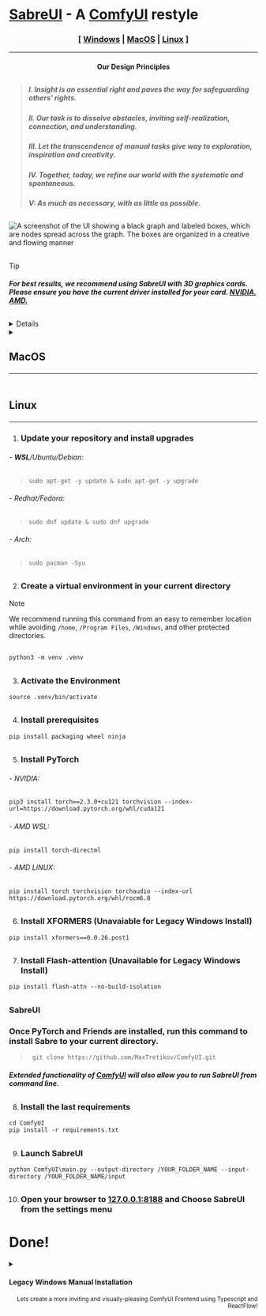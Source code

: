 

# [SabreUI](#sabre) - A [ComfyUI](https://github.com/comfyanonymous/ComfyUI) restyle

<div align="center"> 
  
 ### [ [Windows](#windows) | [MacOS](#macos) | [Linux](#linux) ]

<hr>
 
#### Our Design Principles  </div>
##
> ##### I. Insight is an essential right and paves the way for safeguarding others' rights. </span>
> ##### II. Our task is to dissolve obstacles, inviting self-realization, connection, and understanding.
> ##### III. Let the transcendence of manual tasks give way to exploration, inspiration and creativity.
> ##### IV. Together, today, we refine our world with the systematic and spontaneous.
> ##### V: As much as necessary, with as little as possible.

##

![A screenshot of the UI showing a black graph and labeled boxes, which are nodes spread across the graph. The boxes are organized in a creative and flowing manner](https://github.com/MaxTretikov/SabreUI/assets/91800957/d842e05c-a903-4579-8259-9e29b117c0a4)

</div>

  
##

> [!TIP]
>
> ##### For best results, we recommend using SabreUI with 3D graphics cards. Please ensure you have the current driver installed for your card. [NVIDIA.](https://www.nvidia.com/Download/index.aspx) [AMD.](https://www.amd.com/en/support/download/drivers.html)
<a name="windows">
  
##
<details><summary>

  ## Windows<hr></summary>
  
 #### Installing WSL (Windows Subsystem for Linux)
> 1. ######  Allow WSL through your firewall using Powershell with the following command in CMD:
> ```
> powershell New-NetFirewallRule -Program “%SystemRoot%\System32\wsl.exe” -Action Allow -Profile Domain, Private -DisplayName “Allow WSL” > -Description “Allow WSL” -Direction Outbound
> ```
> 2. ###### Enable Control Flow Guard
> ```
> powershell Set-ProcessMitigation -Name vmcompute.exe -Enable CFG
> ```
> 3. ###### a. [Download And Install Ubuntu LTS for WSL](https://learn.microsoft.com/en-us/windows/wsl/install-manual#downloading-distributions) 
> ###### OR 
> 3. ###### b. Download and Install Ubuntu LTS with Windows Subsystem for Linux from Command Line
> ```
> wsl --install -d Ubuntu --web-download
> ```
> 4. ###### Open WSL
> ```
> wsl
> ```
> 5. ###### Ensure Latest Python and Git
> ```
> sudo apt-get -y install python3 python3-venv python3-pip git
> ```
> 6. ##### Dedicate more system RAM by making a .wslconfig file. Follow [these instructions from Microsoft](https://learn.microsoft.com/en-us/windows/wsl/wsl-config#example-wslconfig-file)
> 
> ###### Next, choosing your graphics card type below
> <details><summary>
> 
>### NVIDIA </summary>
> 1. ###### a. Get NVIDIA keys
>  ```
> wget https://developer.download.nvidia.com/compute/cuda/repos/wsl-ubuntu/x86_64/cuda-keyring_1.1-1_all.deb
>  ```
> **OR**
> 1. ###### b. Add NVIDIA to your repository sources
> ```
> sudo 'echo "http://developer.download.nvidia.com/compute/cuda/repos/wsl-ubuntu/x86_64 /" > /etc/apt/sources.list.d/cuda.list'
> ```
> 2. ###### Install Key
> ```
> sudo dpkg -i cuda-keyring_1.1-1_all.deb
> ```
>
> 3. ###### Install **CUDA-TOOLKIT**
> ```
> sudo apt-get -y install cuda-toolkit-12-5
> ```
> </details>
> <details><summary>
>
> ### AMD </summary>
> 
> - ###### Please bear with us, We have yet to test this. If you would like to discuss this documentation, add an Issue at the top menu of the page.
> </details>
>
> ##
> Please continue your Windows Subsystem for Linux installation by following the *[linux instructions](#linux)*
> ##

</details>

<details><summary>
<a name="macos" />   

## MacOS <hr></summary>

> 1. ###### Install [Xcode]https://apps.apple.com/us/app/xcode/id497799835
>   
> 2. ###### Follow Apple's Instructions [Pytorch Install Instructions](https://developer.apple.com/metal/pytorch/)
>
> 3. ###### Follow the [Linux instructions](#linux)
</details></details>

<summary>

<a name="linux " />

## Linux<hr></summary>
1. ### Update your repository and install upgrades

###### - ***WSL***/Ubuntu/Debian:
>  ```
> sudo apt-get -y update & sudo apt-get -y upgrade
> ```

###### - Redhat/Fedora:
>  ```
>  sudo dnf update & sudo dnf upgrade
>  ```

###### - Arch:
>   ```
>  sudo pacman -Syu
> ```
##
2. ### Create a virtual environment in your current directory

> [!NOTE]
>
> We recommend running this command from an easy to remember location while avoiding `/home`, `/Program Files`, `/Windows`, and other protected directories.
##
```
python3 -m venv .venv
```
##
3. ### Activate the Environment
```
source .venv/bin/activate
```
##
4. ### Install prerequisites
```
pip install packaging wheel ninja
```
##
5. ### Install PyTorch
###### - NVIDIA: 
```
pip3 install torch==2.3.0+cu121 torchvision --index-url=https://download.pytorch.org/whl/cuda121
```
###### - AMD WSL:
```
pip install torch-directml
```
###### - AMD LINUX: 
```
pip install torch torchvision torchaudio --index-url https://download.pytorch.org/whl/rocm6.0
```
##
6. ### Install XFORMERS (Unavaiable for Legacy Windows Install)

```
pip install xformers==0.0.26.post1
```
##
7. ### Install Flash-attention (Unavailable for Legacy Windows Install)
```
pip install flash-attn --no-build-isolation
```
##
<a name="sabre" />

### SabreUI

### Once PyTorch and Friends are installed, run this command to install Sabre to your current directory.
> ```
>  git clone https://github.com/MaxTretikov/ComfyUI.git
>  ```
##### Extended functionality of [ComfyUI](https://github.com/comfyanonymous/ComfyUI) will also allow you to run SabreUI from command line.
##
8. ### Install the last requirements
```
cd ComfyUI
pip install -r requirements.txt
```
##
9. ### Launch SabreUI
```
python ComfyUI\main.py --output-directory /YOUR_FOLDER_NAME --input-directory /YOUR_FOLDER_NAME/input
```
##
10. ### Open your browser to [127.0.0.1:8188](https://127.0.0.1:8188) and Choose SabreUI from the settings menu 

# Done!


<details><summary>
 
  #### Legacy Windows Manual Installation </summary>

> ##### Many back-end features are unavailable for Windows devices when using [manual installation](#manual). We highly recommend using *[Windows Subsystem for Linux](https://learn.microsoft.com/en-us/windows/wsl/install-manual#downloading-distributions/) (WSL)* unless otherwise prevented.
> 1. ###### Download [Python](https://www.python.org/downloads/windows/)
> 2. ###### Check the boxes for `Install For All` users and `Add Python.exe to PATH` in the installer
>
>   ![Screenshot 2024-06-29 161256](https://github.com/MaxTretikov/SabreUI/assets/91800957/9071ae92-1d6e-41a6-82e3-dbb6bdfd94b2)
>
> 3. ###### Download [Git](https://git-scm.com/download/win)
> 4. ###### In the installer, ensure the Git LFS box is marked
>
>    ![snip](https://github.com/MaxTretikov/SabreUI/assets/91800957/7e95f13b-e894-4499-a551-6389b62bfab6)
>
> 5. ###### Set Git to be usable from Windows Command line
>
>    ![Screenshot 2024-06-29 192323](https://github.com/MaxTretikov/SabreUI/assets/91800957/65171ec1-3b3f-4de4-b163-98607e4386fd)
>
> 6. ###### Use Windows' default console window
>
>    ![Screenshot 2024-06-29 192409](https://github.com/MaxTretikov/SabreUI/assets/91800957/850d0437-db37-4358-872b-956e9d417645)
> 
>> ###### The remainder of the installation instructions are the same, but to activate your .venv use this command in the directory you run the `python -m venv .venv` command in
> ```
> .venv/Scripts/activate
> ```
</details>

<div align="right">
<sub>Lets create a more inviting and visually-pleasing ComfyUI Frontend using Typescript and ReactFlow!</sub></div>
